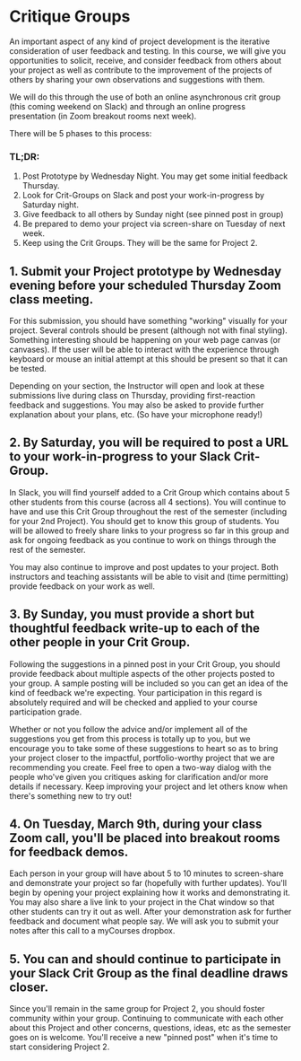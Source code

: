 # Critique Groups

An important aspect of any kind of project development is the iterative consideration of user feedback and testing.  In this course, we will give you opportunities to solicit, receive, and consider feedback from others about your project as well as contribute to the improvement of the projects of others by sharing your own observations and suggestions with them.

We will do this through the use of both an online asynchronous crit group (this coming weekend on Slack) and through an online progress presentation (in Zoom breakout rooms next week).

There will be 5 phases to this process:

### TL;DR:
  1. Post Prototype by Wednesday Night.  You may get some initial feedback Thursday.
  2. Look for Crit-Groups on Slack and post your work-in-progress by Saturday night.
  3. Give feedback to all others by Sunday night (see pinned post in group)
  4. Be prepared to demo your project via screen-share on Tuesday of next week.
  5. Keep using the Crit Groups.  They will be the same for Project 2.

## 1. Submit your Project prototype by Wednesday evening before your scheduled Thursday Zoom class meeting.

For this submission, you should have something "working" visually for your project.  Several controls should be present (although not with final styling).  Something interesting should be happening on your web page canvas (or canvases).  If the user will be able to interact with the experience through keyboard or mouse an initial attempt at this should be present so that it can be tested.  

Depending on your section, the Instructor will open and look at these submissions live during class on Thursday, providing first-reaction feedback and suggestions.  You may also be asked to provide further explanation about your plans, etc.  (So have your microphone ready!)

## 2. By Saturday, you will be required to post a URL to your work-in-progress to your Slack Crit-Group.

In Slack, you will find yourself added to a Crit Group which contains about 5 other students from this course (across all 4 sections).  You will continue to have and use this Crit Group throughout the rest of the semester (including for your 2nd Project).  You should get to know this group of students.  You will be allowed to freely share links to your progress so far in this group and ask for ongoing feedback as you continue to work on things through the rest of the semester.

You may also continue to improve and post updates to your project.  Both instructors and teaching assistants will be able to visit and (time permitting) provide feedback on your work as well.

## 3. By Sunday, you must provide a short but thoughtful feedback write-up to each of the other people in your Crit Group. 

Following the suggestions in a pinned post in your Crit Group, you should provide feedback about multiple aspects of the other projects posted to your group.  A sample posting will be included so you can get an idea of the kind of feedback we're expecting. Your participation in this regard is absolutely required and will be checked and applied to your course participation grade. 

Whether or not you follow the advice and/or implement all of the suggestions you get from this process is totally up to you, but we encourage you to take some of these suggestions to heart so as to bring your project closer to the impactful, portfolio-worthy project that we are recommending you create.  Feel free to open a two-way dialog with the people who've given you critiques asking for clarification and/or more details if necessary.  Keep improving your project and let others know when there's something new to try out!

## 4. On Tuesday, March 9th, during your class Zoom call, you'll be placed into breakout rooms for feedback demos.  

Each person in your group will have about 5 to 10 minutes to screen-share and demonstrate your project so far (hopefully with further updates).  You'll begin by opening your project explaining how it works and demonstrating it.  You may also share a live link to your project in the Chat window so that other students can try it out as well.  After your demonstration ask for further feedback and document what people say.  We will ask you to submit your notes after this call to a myCourses dropbox.

## 5. You can and should continue to participate in your Slack Crit Group as the final deadline draws closer.  

Since you'll remain in the same group for Project 2, you should foster community within your group.  Continuing to communicate with each other about this Project and other concerns, questions, ideas, etc as the semester goes on is welcome.  You'll receive a new "pinned post" when it's time to start considering Project 2.

